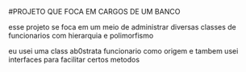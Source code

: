 #PROJETO QUE FOCA EM CARGOS DE UM BANCO

esse projeto se foca em um meio de administrar diversas classes de funcionarios com hierarquia e polimorfismo

eu usei uma class ab0strata funcionario como origem e tambem usei interfaces para facilitar certos metodos
